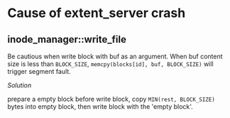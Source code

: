 # Cause of extent_server crash

## inode_manager::write_file

Be cautious when write block with buf as an argument. When buf content size is less than `BLOCK_SIZE`, `memcpy(blocks[id], buf, BLOCK_SIZE)` will trigger segment fault.

_Solution_

prepare a empty block before write block, copy `MIN(rest, BLOCK_SIZE)` bytes into empty block, then write block with the 'empty block'.